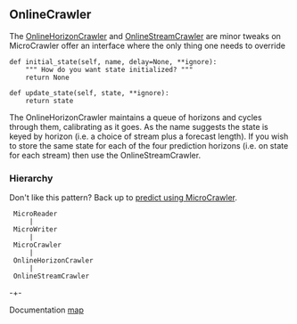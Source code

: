 ## OnlineCrawler

The [OnlineHorizonCrawler](https://github.com/microprediction/microprediction/blob/master/microprediction/onlinecrawler.py) and 
[OnlineStreamCrawler](https://github.com/microprediction/microprediction/blob/master/microprediction/onlinecrawler.py) are minor tweaks on 
MicroCrawler offer an interface where the only thing one needs to override


    def initial_state(self, name, delay=None, **ignore):
        """ How do you want state initialized? """
        return None

    def update_state(self, state, **ignore):
        return state

The OnlineHorizonCrawler maintains a queue of horizons and cycles through them, calibrating as it goes. As the name suggests the state is keyed by horizon (i.e. a choice of stream plus a forecast length). If you wish to store the same state for each of the four prediction horizons (i.e. on
state for each stream) then use the OnlineStreamCrawler. 

### Hierarchy

Don't like this pattern? Back up to [predict using MicroCrawler](https://microprediction.github.io/microprediction/predict-using-python-microcrawler.html).


     MicroReader
         |
     MicroWriter
         |
     MicroCrawler
         | 
     OnlineHorizonCrawler
         |
     OnlineStreamCrawler
     

-+-

Documentation [map](https://microprediction.github.io/microprediction/map.html)


